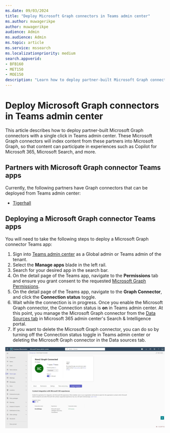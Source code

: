 ```yaml
---
ms.date: 09/03/2024
title: "Deploy Microsoft Graph connectors in Teams admin center"
ms.author: muwagerikpe
author: muwagerikpe
audience: Admin
ms.audience: Admin
ms.topic: article
ms.service: mssearch
ms.localizationpriority: medium
search.appverid:
- BFB160
- MET150
- MOE150
description: "Learn how to deploy partner-built Microsoft Graph connectors with a single click in Teams admin center, so you can index content that participates in experiences such as Copilot for Microsoft 365 and Microsoft Search."
---
```


# Deploy Microsoft Graph connectors in Teams admin center

This article describes how to deploy partner-built Microsoft Graph connectors with a single click in Teams admin center. These Microsoft Graph connectors will index content from these partners into Microsoft Graph, so that content can participate in experiences such as Copilot for Microsoft 365, Microsoft Search, and more.

## Partners with Microsoft Graph connector Teams apps
Currently, the following partners have Graph connectors that can be deployed from Teams admin center:
- [Tigerhall](https://admin.teams.microsoft.com/policies/manage-apps/682912ef-28b1-49d1-889f-ea6a1ef6d198/graph-connector)

## Deploying a Microsoft Graph connector Teams apps
You will need to take the following steps to deploy a Microsoft Graph connector Teams app:
1. Sign into [Teams admin center](https://admin.teams.microsoft.com/) as a Global admin or Teams admin of the tenant.
2. Select the **Manage apps** blade in the left rail.
3. Search for your desired app in the search bar.
4. On the detail page of the Teams app, navigate to the **Permissions** tab and ensure you grant consent to the requested [Microsoft Graph Permissions](https://learn.microsoft.com/graph/permissions-reference).
5. On the detail page of the Teams app, navigate to the **Graph Connector**, and click the **Connection status** toggle.
6. Wait while the connection is in progress. Once you enable the Microsoft Graph connector, the Connection status is **on** in Teams admin center. At this point, you manage the Microsoft Graph connector from the [Data Sources tab](https://admin.microsoft.com/Adminportal/Home#/MicrosoftSearch/Connectors) in Microsoft 365 admin center's Search & Intelligence portal.
7. If you want to delete the Microsoft Graph connector, you can do so by turning off the Connection status toggle in Teams admin center or deleting the Microsoft Graph connector in the Data sources tab.

![simplified admin experience in the Teams admin center](media/oneclickadmin-TAC-connectors.png)
